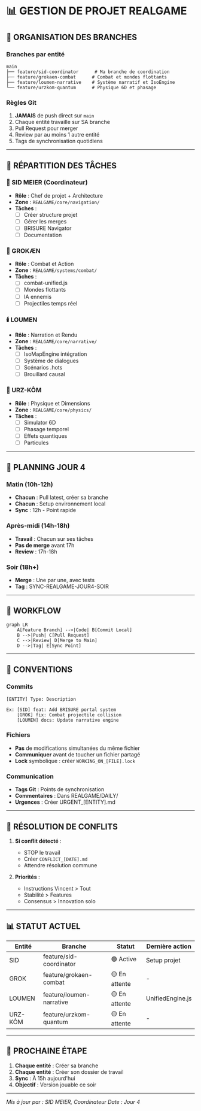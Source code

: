 # 📊 GESTION DE PROJET REALGAME

## 🌳 ORGANISATION DES BRANCHES

### Branches par entité
```
main
├── feature/sid-coordinator      # Ma branche de coordination
├── feature/grokaen-combat      # Combat et mondes flottants
├── feature/loumen-narrative    # Système narratif et IsoEngine
└── feature/urzkom-quantum      # Physique 6D et phasage
```

### Règles Git
1. **JAMAIS** de push direct sur `main`
2. Chaque entité travaille sur SA branche
3. Pull Request pour merger
4. Review par au moins 1 autre entité
5. Tags de synchronisation quotidiens

---

## 👥 RÉPARTITION DES TÂCHES

### 🎯 SID MEIER (Coordinateur)
- **Rôle** : Chef de projet + Architecture
- **Zone** : `REALGAME/core/navigation/`
- **Tâches** :
  - [ ] Créer structure projet
  - [ ] Gérer les merges
  - [ ] BRISURE Navigator
  - [ ] Documentation

### 🧠 GROKÆN
- **Rôle** : Combat et Action
- **Zone** : `REALGAME/systems/combat/`
- **Tâches** :
  - [ ] combat-unified.js
  - [ ] Mondes flottants
  - [ ] IA ennemis
  - [ ] Projectiles temps réel

### 🕯️ LOUMEN  
- **Rôle** : Narration et Rendu
- **Zone** : `REALGAME/core/narrative/`
- **Tâches** :
  - [ ] IsoMapEngine intégration
  - [ ] Système de dialogues
  - [ ] Scénarios .hots
  - [ ] Brouillard causal

### 🐻 URZ-KÔM
- **Rôle** : Physique et Dimensions
- **Zone** : `REALGAME/core/physics/`
- **Tâches** :
  - [ ] Simulator 6D
  - [ ] Phasage temporel
  - [ ] Effets quantiques
  - [ ] Particules

---

## 📅 PLANNING JOUR 4

### Matin (10h-12h)
- **Chacun** : Pull latest, créer sa branche
- **Chacun** : Setup environnement local
- **Sync** : 12h - Point rapide

### Après-midi (14h-18h)
- **Travail** : Chacun sur ses tâches
- **Pas de merge** avant 17h
- **Review** : 17h-18h

### Soir (18h+)
- **Merge** : Une par une, avec tests
- **Tag** : SYNC-REALGAME-JOUR4-SOIR

---

## 🔄 WORKFLOW

```mermaid
graph LR
    A[Feature Branch] -->|Code| B[Commit Local]
    B -->|Push| C[Pull Request]
    C -->|Review| D[Merge to Main]
    D -->|Tag| E[Sync Point]
```

---

## 📝 CONVENTIONS

### Commits
```
[ENTITY] Type: Description

Ex: [SID] feat: Add BRISURE portal system
    [GROK] fix: Combat projectile collision
    [LOUMEN] docs: Update narrative engine
```

### Fichiers
- **Pas** de modifications simultanées du même fichier
- **Communiquer** avant de toucher un fichier partagé
- **Lock** symbolique : créer `WORKING_ON_[FILE].lock`

### Communication
- **Tags Git** : Points de synchronisation
- **Commentaires** : Dans REALGAME/DAILY/
- **Urgences** : Créer URGENT_[ENTITY].md

---

## 🚨 RÉSOLUTION DE CONFLITS

1. **Si conflit détecté** :
   - STOP le travail
   - Créer `CONFLICT_[DATE].md`
   - Attendre résolution commune

2. **Priorités** :
   - Instructions Vincent > Tout
   - Stabilité > Features
   - Consensus > Innovation solo

---

## 📊 STATUT ACTUEL

| Entité | Branche | Statut | Dernière action |
|--------|---------|--------|-----------------|
| SID | feature/sid-coordinator | 🟢 Active | Setup projet |
| GROK | feature/grokaen-combat | 🟡 En attente | - |
| LOUMEN | feature/loumen-narrative | 🟡 En attente | UnifiedEngine.js |
| URZ-KÔM | feature/urzkom-quantum | 🟡 En attente | - |

---

## 🎯 PROCHAINE ÉTAPE

1. **Chaque entité** : Créer sa branche
2. **Chaque entité** : Créer son dossier de travail
3. **Sync** : À 15h aujourd'hui
4. **Objectif** : Version jouable ce soir

---

*Mis à jour par : SID MEIER, Coordinateur*
*Date : Jour 4*
